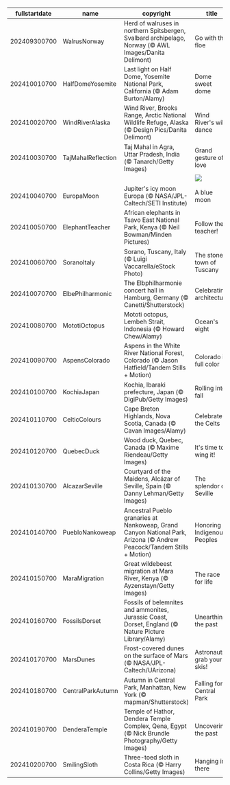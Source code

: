 |fullstartdate|name|copyright|title|image|
|--|--|--|--|--|
202409300700|WalrusNorway|Herd of walruses in northern Spitsbergen, Svalbard archipelago, Norway (© AWL Images/Danita Delimont)|Go with the floe|![](/en-US/2024/10/202409300700WalrusNorway.jpg)|
202410010700|HalfDomeYosemite|Last light on Half Dome, Yosemite National Park, California (© Adam Burton/Alamy)|Dome sweet dome|![](/en-US/2024/10/202410010700HalfDomeYosemite.jpg)|
202410020700|WindRiverAlaska|Wind River, Brooks Range, Arctic National Wildlife Refuge, Alaska (© Design Pics/Danita Delimont)|Wind River's wild dance|![](/en-US/2024/10/202410020700WindRiverAlaska.jpg)|
202410030700|TajMahalReflection|Taj Mahal in Agra, Uttar Pradesh, India (© Tanarch/Getty Images)|Grand gesture of love|![](/en-US/2024/10/202410030700TajMahalReflection.jpg)|
||||![](/en-US/2024/10/.jpg)|
202410040700|EuropaMoon|Jupiter's icy moon Europa (© NASA/JPL-Caltech/SETI Institute)|A blue moon|![](/en-US/2024/10/202410040700EuropaMoon.jpg)|
202410050700|ElephantTeacher|African elephants in Tsavo East National Park, Kenya (© Neil Bowman/Minden Pictures)|Follow the teacher!|![](/en-US/2024/10/202410050700ElephantTeacher.jpg)|
202410060700|SoranoItaly|Sorano, Tuscany, Italy (© Luigi Vaccarella/eStock Photo)|The stone town of Tuscany|![](/en-US/2024/10/202410060700SoranoItaly.jpg)|
202410070700|ElbePhilharmonic|The Elbphilharmonie concert hall in Hamburg, Germany (© Canetti/Shutterstock)|Celebrating architecture|![](/en-US/2024/10/202410070700ElbePhilharmonic.jpg)|
202410080700|MototiOctopus|Mototi octopus, Lembeh Strait, Indonesia (© Howard Chew/Alamy)|Ocean's eight|![](/en-US/2024/10/202410080700MototiOctopus.jpg)|
202410090700|AspensColorado|Aspens in the White River National Forest, Colorado (© Jason Hatfield/Tandem Stills + Motion)|Colorado in full color|![](/en-US/2024/10/202410090700AspensColorado.jpg)|
202410100700|KochiaJapan|Kochia, Ibaraki prefecture, Japan (© DigiPub/Getty Images)|Rolling into fall|![](/en-US/2024/10/202410100700KochiaJapan.jpg)|
202410110700|CelticColours|Cape Breton Highlands, Nova Scotia, Canada (© Cavan Images/Alamy)|Celebrate the Celts|![](/en-US/2024/10/202410110700CelticColours.jpg)|
202410120700|QuebecDuck|Wood duck, Quebec, Canada (© Maxime Riendeau/Getty Images)|It's time to wing it!|![](/en-US/2024/10/202410120700QuebecDuck.jpg)|
202410130700|AlcazarSeville|Courtyard of the Maidens, Alcázar of Seville, Spain (© Danny Lehman/Getty Images)|The splendor of Seville|![](/en-US/2024/10/202410130700AlcazarSeville.jpg)|
202410140700|PuebloNankoweap|Ancestral Pueblo granaries at Nankoweap, Grand Canyon National Park, Arizona (© Andrew Peacock/Tandem Stills + Motion)|Honoring Indigenous Peoples|![](/en-US/2024/10/202410140700PuebloNankoweap.jpg)|
202410150700|MaraMigration|Great wildebeest migration at Mara River, Kenya (© Ayzenstayn/Getty Images)|The race for life|![](/en-US/2024/10/202410150700MaraMigration.jpg)|
202410160700|FossilsDorset|Fossils of belemnites and ammonites, Jurassic Coast, Dorset, England (© Nature Picture Library/Alamy)|Unearthing the past|![](/en-US/2024/10/202410160700FossilsDorset.jpg)|
202410170700|MarsDunes|Frost-covered dunes on the surface of Mars (© NASA/JPL-Caltech/UArizona)|Astronauts, grab your skis!|![](/en-US/2024/10/202410170700MarsDunes.jpg)|
202410180700|CentralParkAutumn|Autumn in Central Park, Manhattan, New York (© mapman/Shutterstock)|Falling for Central Park|![](/en-US/2024/10/202410180700CentralParkAutumn.jpg)|
202410190700|DenderaTemple|Temple of Hathor, Dendera Temple Complex, Qena, Egypt (© Nick Brundle Photography/Getty Images)|Uncovering the past|![](/en-US/2024/10/202410190700DenderaTemple.jpg)|
202410200700|SmilingSloth|Three-toed sloth in Costa Rica (© Harry Collins/Getty Images)|Hanging in there|![](/en-US/2024/10/202410200700SmilingSloth.jpg)|
